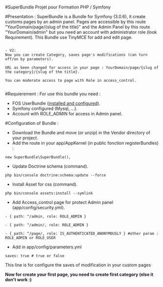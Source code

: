 #SuperBundle
Projet pour Formation PHP / Symfony

#Presentation :
SuperBundle is a Bundle for Symfony (3.0.6), it create customs pages by an admin panel.
Pages are accessible by this route "YourDomain/page/{slug of the title}" and the Admin Panel by this route "YourDomain/admin" but you need an account with administrator role (look Requirement). This Bundle use TinyMCE for add and edit page.
<pre><code>
- V2: 
Now you can create Category, saves page's modifications (can turn off/on by parameters).<br>
URL as been changed for access in your page : YourDomain/page/{slug of the category}/{slug of the title}.<br>
You can moderate access to page with Role in access_control.<br>
</pre></code>
#Requierement :
For use this bundle you need :

- FOS UserBundle (<a href="https://symfony.com/doc/master/bundles/FOSUserBundle/index.html">installed and configured)</a>.<br>
- Symfony configured (Mysql, ...).<br>
- Account with ROLE_ADMIN for access in Admin panel.

#Configuration of Bundle :
- Download the Bundle and move (or unzip) in the Vendor directory of your project.
- Add the route in your app/AppKernel (in public fonction registerBundles) :
<pre><code>new SuperBundle\SuperBundle(),</pre></code>
- Update Doctrine schema (command).
<pre><code>php bin/console doctrine:schema:update --force</pre></code>
- Install Asset for css (command).
<pre><code>php bin/console assets:install --symlink</pre></code>
- Add Access_control page for protect Admin panel (app/config/security.yml).
<pre><code>- { path: ^/admin, role: ROLE_ADMIN }</pre></code>
<pre><code>- { path: ^/admin/, role: ROLE_ADMIN }</pre></code>
<pre><code>- { path: ^/page/, role: IS_AUTHENTICATED_ANONYMOUSLY } #other param : ROLE_ADMIN or ROLE_USER</pre></code>
- Add in app/config/parameters.yml
<pre><code>saves: true # true or false</pre></code>
This line is for configure the saves of modification in your custom pages<br>
<p><strong>Now for create your first page, you need to create first category (else it don't work :)</strong></p>
